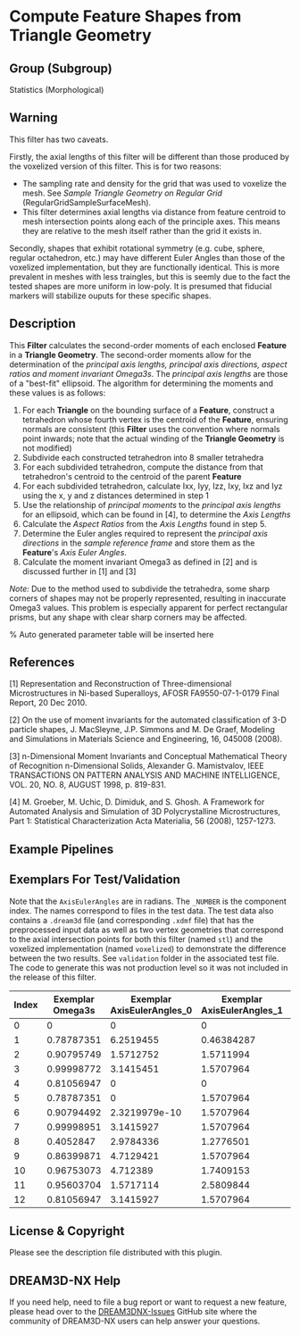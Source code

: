 # Compute Feature Shapes from Triangle Geometry

## Group (Subgroup)

Statistics (Morphological)

## Warning

This filter has two caveats.

Firstly, the axial lengths of this filter will be different than those produced by the voxelized version of this filter. This is for two reasons:

- The sampling rate and density for the grid that was used to voxelize the mesh. See *Sample Triangle Geometry on Regular Grid* (RegularGridSampleSurfaceMesh).
- This filter determines axial lengths via distance from feature centroid to mesh intersection points along each of the principle axes. This means they are relative to the mesh itself rather than the grid it exists in.

Secondly, shapes that exhibit rotational symmetry (e.g. cube, sphere, regular octahedron, etc.) may have different Euler Angles than those of the voxelized implementation, but they are functionally identical. This is more prevalent in meshes with less traingles, but this is seemly due to the fact the tested shapes are more uniform in low-poly. It is presumed that fiducial markers will stabilize ouputs for these specific shapes.

## Description

This **Filter** calculates the second-order moments of each enclosed **Feature** in a **Triangle Geometry**. The
second-order moments allow for the determination of the *principal axis lengths, principal axis directions, aspect
ratios and moment invariant Omega3s*. The *principal axis lengths* are those of a "best-fit" ellipsoid. The algorithm
for determining the moments and these values is as follows:

1. For each **Triangle** on the bounding surface of a **Feature**, construct a tetrahedron whose fourth vertex is the
   centroid of the **Feature**, ensuring normals are consistent (this **Filter** uses the convention where normals point
   inwards; note that the actual winding of the **Triangle Geometry** is not modified)
2. Subdivide each constructed tetrahedron into 8 smaller tetrahedra
3. For each subdivided tetrahedron, compute the distance from that tetrahedron's centroid to the centroid of the
   parent **Feature**
4. For each subdivided tetrahedron, calculate Ixx, Iyy, Izz, Ixy, Ixz and Iyz using the x, y and z distances determined
   in step 1
5. Use the relationship of *principal moments* to the *principal axis lengths* for an ellipsoid, which can be found
   in [4], to determine the *Axis Lengths*
6. Calculate the *Aspect Ratios* from the *Axis Lengths* found in step 5.
7. Determine the Euler angles required to represent the *principal axis directions* in the *sample reference frame* and
   store them as the **Feature**'s *Axis Euler Angles*.
8. Calculate the moment invariant Omega3 as defined in [2] and is discussed further in [1] and [3]

*Note:* Due to the method used to subdivide the tetrahedra, some sharp corners of shapes may not be properly
represented, resulting in inaccurate Omega3 values. This problem is especially apparent for perfect rectangular prisms,
but any shape with clear sharp corners may be affected.

% Auto generated parameter table will be inserted here

## References

[1] Representation and Reconstruction of Three-dimensional Microstructures in Ni-based Superalloys, AFOSR
FA9550-07-1-0179 Final Report, 20 Dec 2010.

[2] On the use of moment invariants for the automated classification of 3-D particle shapes, J. MacSleyne, J.P. Simmons
and M. De Graef, Modeling and Simulations in Materials Science and Engineering, 16, 045008 (2008).

[3] n-Dimensional Moment Invariants and Conceptual Mathematical Theory of Recognition n-Dimensional Solids, Alexander G.
Mamistvalov, IEEE TRANSACTIONS ON PATTERN ANALYSIS AND MACHINE INTELLIGENCE, VOL. 20, NO. 8, AUGUST 1998, p. 819-831.

[4] M. Groeber, M. Uchic, D. Dimiduk, and S. Ghosh. A Framework for Automated Analysis and Simulation of 3D
Polycrystalline Microstructures, Part 1: Statistical Characterization Acta Materialia, 56 (2008), 1257-1273.

## Example Pipelines

## Exemplars For Test/Validation

Note that the `AxisEulerAngles` are in radians. The `_NUMBER` is the component index. The names correspond to files in the test data. The test data also contains a `.dream3d` file (and corresponding `.xdmf` file) that has the preprocessed input data as well as two vertex geometries that correspond to the axial intersection points for both this filter (named `stl`) and the voxelized implementation (named `voxelized`) to demonstrate the difference between the two results. See `validation` folder in the associated test file. The code to generate this was not production level so it was not included in the release of this filter.

| Index | Exemplar Omega3s | Exemplar AxisEulerAngles_0 | Exemplar AxisEulerAngles_1 | Exemplar AxisEulerAngles_2 | Exemplar AxisLengths_0 | Exemplar AxisLengths_1 | Exemplar AxisLengths_2 | Centroids_0 | Centroids_1 | Centroids_2 | STL File List |
|---|---|---|---|---|---|---|---|---|---|---|--------|
| 0 | 0 | 0 | 0 | 0 | 0 | 0 | 0 | 0 | 0 | 0 | 'JUNK' |
| 1 | 0.78787351 | 6.2519455 | 0.46384287 | 1.5707964 | 0.55903065 | 0.5 | 0.5590716 | 11 | 1.5 | 0.5 | '101_cube.stl' |
| 2 | 0.90795749 | 1.5712752 | 1.5711994 | 4.711997 | 0.50000107 | 0.50000107 | 0.50000536 | 7.9999948 | 1.500001 | 0.50000101 | '102_rounded_cube.stl' |
| 3 | 0.99998772 | 3.1415451 | 1.5707964 | 1.5707963 | 0.4999963 | 0.50000113 | 0.49999821 | 5.0000029 | 1.4999999 | 0.50000352 | '103_sphere.stl' |
| 4 | 0.81056947 | 0 | 0 | 0 | 0.5 | 0.5 | 0.5 | 2 | 1.5 | 0.5 | '104_octahedron.stl' |
| 5 | 0.78787351 | 0 | 1.5707964 | 4.712389 | 1.5 | 1 | 0.5 | 11 | 3.5 | 1.5 | '105_rectangular_prism.stl' |
| 6 | 0.90794492 | 2.3219979e-10 | 1.5707964 | 1.5707964 | 1.5000002 | 1.0000105 | 0.50000501 | 8.0000105 | 3.500005 | 1.4999998 | '106_rounded_cube_elongated.stl' |
| 7 | 0.99998951 | 3.1415927 | 1.5707964 | 1.5707964 | 1.499998 | 0.99999982 | 0.50000066 | 5 | 3.4999993 | 1.5000019 | '107_ellipsoid.stl' |
| 8 | 0.4052847 | 2.9784336 | 1.2776501 | 2.7590237 | 0.72980016 | 0.63307023 | 0.90308428 | 11.949251 | 5.9832501 | 0.56225002 | '108_tetrahedron.stl' |
| 9 | 0.86399871 | 4.7129421 | 1.5707964 | 1.5707964 | 1.25 | 1.0001171 | 1.0003718 | 2.0074062 | 6.1888757 | 1.25 | '109_cylinder.stl' |
| 10 | 0.96753073 | 4.712389 | 1.7409153 | 4.712389 | 1.0468618 | 1.1038886 | 1.2814574 | 8.2501669 | 6.1889997 | 1.03175 | '110_icosahedron.stl' |
| 11 | 0.95603704 | 1.5717114 | 2.5809844 | 4.7131243 | 0.95104223 | 0.95071417 | 0.94695413 | 4.8930006 | 6.1890001 | 0.80900002 | '111_dodecahedron.stl' |
| 12 | 0.81056947 | 3.1415927 | 1.5707964 | 1.5707964 | 1.5 | 1 | 0.5 | 2 | 3.5 | 1.5 | '112_octahedron.stl' |

## License & Copyright

Please see the description file distributed with this plugin.

## DREAM3D-NX Help

If you need help, need to file a bug report or want to request a new feature, please head over to the [DREAM3DNX-Issues](https://github.com/BlueQuartzSoftware/DREAM3DNX-Issues/discussions) GitHub site where the community of DREAM3D-NX users can help answer your questions.
